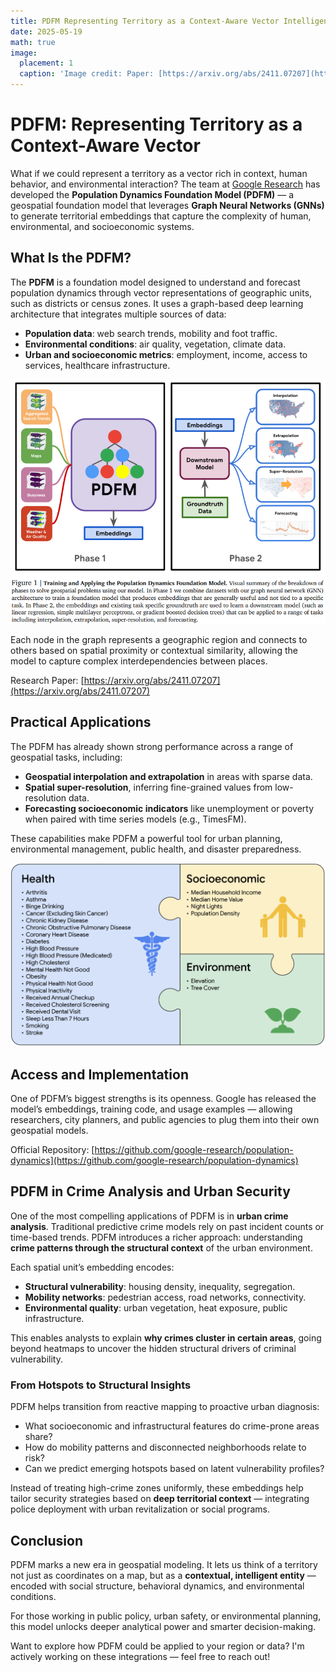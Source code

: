```yaml
---
title: PDFM Representing Territory as a Context-Aware Vector Intelligent   
date: 2025-05-19
math: true
image:
  placement: 1
  caption: 'Image credit: Paper: [https://arxiv.org/abs/2411.07207](https://arxiv.org/abs/2411.07207)'
---
```


# PDFM: Representing Territory as a Context-Aware Vector

What if we could represent a territory as a vector rich in context, human behavior, and environmental interaction? The team at [Google Research](https://research.google/blog/insights-into-population-dynamics-a-foundation-model-for-geospatial-inference/) has developed the **Population Dynamics Foundation Model (PDFM)** — a geospatial foundation model that leverages **Graph Neural Networks (GNNs)** to generate territorial embeddings that capture the complexity of human, environmental, and socioeconomic systems.

## What Is the PDFM?

The **PDFM** is a foundation model designed to understand and forecast population dynamics through vector representations of geographic units, such as districts or census zones. It uses a graph-based deep learning architecture that integrates multiple sources of data:

- **Population data**: web search trends, mobility and foot traffic.
- **Environmental conditions**: air quality, vegetation, climate data.
- **Urban and socioeconomic metrics**: employment, income, access to services, healthcare infrastructure.

![Population dynamics model](model.png)


Each node in the graph represents a geographic region and connects to others based on spatial proximity or contextual similarity, allowing the model to capture complex interdependencies between places.

Research Paper: [https://arxiv.org/abs/2411.07207](https://arxiv.org/abs/2411.07207)




## Practical Applications

The PDFM has already shown strong performance across a range of geospatial tasks, including:

- **Geospatial interpolation and extrapolation** in areas with sparse data.
- **Spatial super-resolution**, inferring fine-grained values from low-resolution data.
- **Forecasting socioeconomic indicators** like unemployment or poverty when paired with time series models (e.g., TimesFM).

These capabilities make PDFM a powerful tool for urban planning, environmental management, public health, and disaster preparedness.


![Population dynamics filds](pdfm-fields.png)

## Access and Implementation

One of PDFM’s biggest strengths is its openness. Google has released the model’s embeddings, training code, and usage examples — allowing researchers, city planners, and public agencies to plug them into their own geospatial models.

Official Repository: [https://github.com/google-research/population-dynamics](https://github.com/google-research/population-dynamics)



## PDFM in Crime Analysis and Urban Security

One of the most compelling applications of PDFM is in **urban crime analysis**. Traditional predictive crime models rely on past incident counts or time-based trends. PDFM introduces a richer approach: understanding **crime patterns through the structural context** of the urban environment.

Each spatial unit’s embedding encodes:

- **Structural vulnerability**: housing density, inequality, segregation.
- **Mobility networks**: pedestrian access, road networks, connectivity.
- **Environmental quality**: urban vegetation, heat exposure, public infrastructure.

This enables analysts to explain **why crimes cluster in certain areas**, going beyond heatmaps to uncover the hidden structural drivers of criminal vulnerability.


### From Hotspots to Structural Insights

PDFM helps transition from reactive mapping to proactive urban diagnosis:

- What socioeconomic and infrastructural features do crime-prone areas share?
- How do mobility patterns and disconnected neighborhoods relate to risk?
- Can we predict emerging hotspots based on latent vulnerability profiles?

Instead of treating high-crime zones uniformly, these embeddings help tailor security strategies based on **deep territorial context** — integrating police deployment with urban revitalization or social programs.


## Conclusion

PDFM marks a new era in geospatial modeling. It lets us think of a territory not just as coordinates on a map, but as a **contextual, intelligent entity** — encoded with social structure, behavioral dynamics, and environmental conditions.

For those working in public policy, urban safety, or environmental planning, this model unlocks deeper analytical power and smarter decision-making.

Want to explore how PDFM could be applied to your region or data? I'm actively working on these integrations — feel free to reach out!
